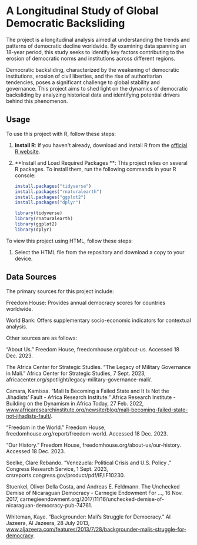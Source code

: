 # A Longitudinal Study of Global Democratic Backsliding

The project is a longitudinal analysis aimed at understanding the trends and patterns of democratic decline worldwide. By examining data spanning an 18-year period, this study seeks to identify key factors contributing to the erosion of democratic norms and institutions across different regions.

Democratic backsliding, characterized by the weakening of democratic institutions, erosion of civil liberties, and the rise of authoritarian tendencies, poses a significant challenge to global stability and governance. This project aims to shed light on the dynamics of democratic backsliding by analyzing historical data and identifying potential drivers behind this phenomenon.

## Usage

To use this project with R, follow these steps:

1. **Install R**: If you haven't already, download and install R from the [official R website](https://cran.r-project.org/).

2. **Install and Load Required Packages **: This project relies on several R packages. To install them, run the following commands in your R console:

   ```R
   install.packages("tidyverse")
   install.packages("rnaturalearth")
   install.packages("ggplot2")
   install.packages("dplyr")

   library(tidyverse)
   library(rnaturalearth)
   library(ggplot2)
   library(dplyr)

To view this project using HTML, follow these steps:

1. Select the HTML file from the repository and download a copy to your device.

## Data Sources
The primary sources for this project include:

Freedom House: Provides annual democracy scores for countries worldwide.

World Bank: Offers supplementary socio-economic indicators for contextual analysis.


Other sources are as follows:

“About Us.” Freedom House, freedomhouse.org/about-us. Accessed 18 Dec. 2023.

The Africa Center for Strategic Studies. “The Legacy of Military Governance in Mali.”  Africa Center for Strategic Studies, 7 Sept. 2023, africacenter.org/spotlight/legacy-military-governance-mali/.

Camara, Kamissa. “Mali Is Becoming a Failed State and It Is Not the Jihadists’ Fault - Africa Research Institute.” Africa Research Institute - Building on the Dynamism in Africa Today, 27 Feb. 2022, www.africaresearchinstitute.org/newsite/blog/mali-becoming-failed-state-not-jihadists-fault/.

“Freedom in the World.” Freedom House, freedomhouse.org/report/freedom-world. Accessed 18 Dec. 2023.

“Our History.” Freedom House, freedomhouse.org/about-us/our-history. Accessed 18 Dec. 2023. 

Seelke, Clare Rebando. “Venezuela: Political Crisis and U.S. Policy .” Congress Research Service, 1 Sept. 2023, crsreports.congress.gov/product/pdf/IF/IF10230.

Stuenkel, Oliver Della Costa, and Andreas E. Feldmann. The Unchecked Demise of Nicaraguan Democracy - Carnegie Endowment For ..., 16 Nov. 2017, carnegieendowment.org/2017/11/16/unchecked-demise-of-nicaraguan-democracy-pub-74761.

Whiteman, Kaye. “Backgrounder: Mali’s Struggle for Democracy.” Al Jazeera, Al Jazeera, 28 July 2013, www.aljazeera.com/features/2013/7/28/backgrounder-malis-struggle-for-democracy. 

